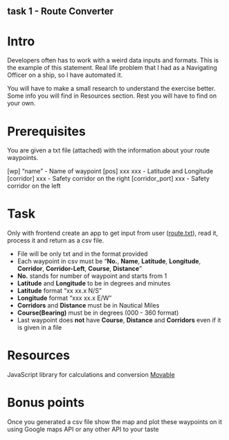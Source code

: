 ## task 1 - Route Converter

# Intro

Developers often has to work with a weird data inputs and formats. This is the example of this statement. Real life problem that I had as a Navigating Officer on a ship, so I have automated it. 

You will have to make a small research to understand the exercise better. Some info you will find in Resources section. Rest you will have to find on your own.

# Prerequisites

You are given a txt file (attached) with the information about your route waypoints. 

[wp] “name” - Name of waypoint
[pos] xxx xxx - Latitude and Longitude
[corridor] xxx - Safety corridor on the right
[corridor_port] xxx - Safety corridor on the left

# Task 
Only with frontend create an app to get input from user ([route.txt](../route.txt)), read it, process it and return as a csv file. 
 
- File will be only txt and in the format provided
- Each waypoint in csv must be “**No.**, **Name**, **Latitude**, **Longitude**, **Corridor**, **Corridor-Left**, **Course**, **Distance**”
- **No.** stands for number of waypoint and starts from 1
- **Latitude** and **Longitude** to be in degrees and minutes
- **Latitude** format “xx xx.x N/S”
- **Longitude** format “xxx xx.x E/W”
- **Corridors** and **Distance** must be in Nautical Miles
- **Course(Bearing)** must be in degrees (000 - 360 format)
- Last waypoint does **not** have **Course**, **Distance** and **Corridors** even if it is given in a file

# Resources
JavaScript library for calculations and conversion 
[Movable](http://www.movable-type.co.uk/scripts/latlong.html?from=48.9613600,-122.0413400&to=48.965496,-122.072989)

# Bonus points
Once you generated a csv file show the map and plot these waypoints on it using Google maps API or any other API to your taste